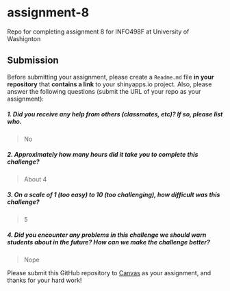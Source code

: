 # assignment-8
Repo for completing assignment 8 for INFO498F at University of Washignton

Submission
----------

Before submitting your assignment, please create a `Readme.md` file **in your repository** that **contains a link** to your shinyapps.io project. Also, please answer the following questions (submit the URL of your repo as your assignment):

##### 1. Did you receive any help from others (classmates, etc)? If so, please list who.

> No

##### 2. Approximately how many hours did it take you to complete this challenge?

> About 4

##### 3. On a scale of 1 (too easy) to 10 (too challenging), how difficult was this challenge?

> 5

##### 4. Did you encounter any problems in this challenge we should warn students about in the future? How can we make the challenge better?

> Nope

Please submit this GitHub repository to <a href="https://canvas.uw.edu/courses/1023398/assignments/3079013" target="_blank">Canvas</a> as your assignment, and thanks for your hard work!

